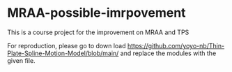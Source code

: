 # MRAA-possible-imrpovement
This is a course project for the improvement on MRAA and TPS

For reproduction, please go to down load https://github.com/yoyo-nb/Thin-Plate-Spline-Motion-Model/blob/main/
and replace the modules with the given file.  

